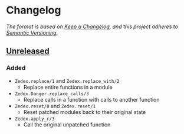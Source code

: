 # Changelog

*The format is based on [Keep a Changelog](https://keepachangelog.com/en/1.0.0/),
and this project adheres to [Semantic Versioning](https://semver.org/spec/v2.0.0.html).*

<!-- INSTRUCTIONS
1. Copy the template below and fill out relevant sections
2. Update the diff links at the bottom
3. Update the version number in `README.md`
-->

<!-- TEMPLATE (remove empty sections)

## [MAJOR.MINOR.PATCH] - YYYY-MM-DD

### Added

- New functionality

### Changed

- Changes to existing functionality

### Fixed

- Bug fixes

### Deprecated

- Soon to be removed functionality

### Removed

- Remove functionality

### Security

- Security related changes/fixes

-->

## [Unreleased]

### Added

- `Zedex.replace/1` and `Zedex.replace_with/2`
  - Replace entire functions in a module
- `Zedex.Danger.replace_calls/3`
  - Replace calls in a function with calls to another function
- `Zedex.reset/0` and `Zedex.reset/1`
  - Reset patched modules back to their original state
- `Zedex.apply_r/3`
  - Call the original unpatched function

<!-- Diffs -->
[unreleased]: https://github.com/chriskdon/zedex/compare/v0.0.1...HEAD
<!-- [0.0.1]: https://github.com/chriskdon/zedex/compare/v0.0.0...v0.0.1
[0.0.0]: https://github.com/chriskdon/zedex/releases/tag/v0.0.0 -->